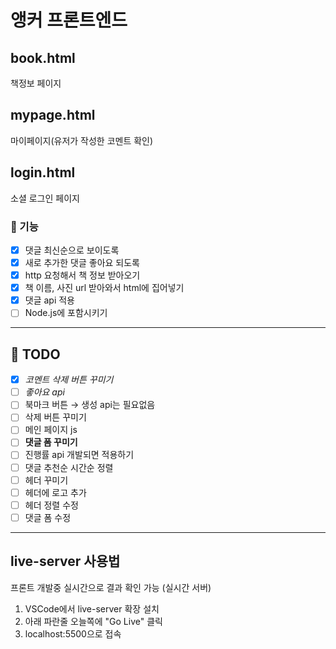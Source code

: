 # 앵커 프론트엔드

## book.html

책정보 페이지

## mypage.html

마이페이지(유저가 작성한 코멘트 확인)

## login.html

소셜 로그인 페이지

### :memo: 기능

- [x] 댓글 최신순으로 보이도록
- [x] 새로 추가한 댓글 좋아요 되도록
- [x] http 요청해서 책 정보 받아오기
- [x] 책 이름, 사진 url 받아와서 html에 집어넣기
- [x] 댓글 api 적용
- [ ] Node.js에 포함시키기

---

## :gem: TODO

- [x] _코멘트 삭제 버튼 꾸미기_
- [ ] _좋아요 api_
- [ ] 북마크 버튼 → 생성 api는 필요없음
- [ ] 삭제 버튼 꾸미기
- [ ] 메인 페이지 js
- [ ] **댓글 폼 꾸미기**
- [ ] 진행률 api 개발되면 적용하기
- [ ] 댓글 추천순 시간순 정렬
- [ ] 헤더 꾸미기
- [ ] 헤더에 로고 추가
- [ ] 헤더 정렬 수정
- [ ] 댓글 폼 수정

---

## live-server 사용법

프론트 개발중 실시간으로 결과 확인 가능 (실시간 서버)

1. VSCode에서 live-server 확장 설치
2. 아래 파란줄 오늘쪽에 "Go Live" 클릭
3. localhost:5500으로 접속
